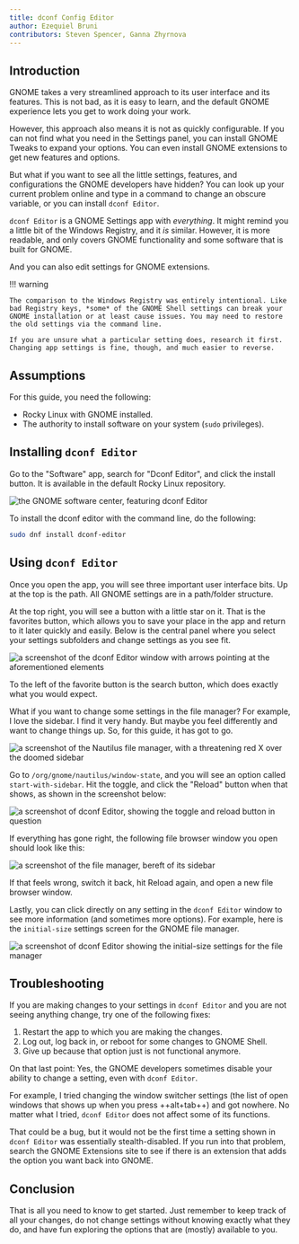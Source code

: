 ```yaml
---
title: dconf Config Editor
author: Ezequiel Bruni
contributors: Steven Spencer, Ganna Zhyrnova
---
```


## Introduction

GNOME takes a very streamlined approach to its user interface and its features. This is not bad, as it is easy to learn, and the default GNOME experience lets you get to work doing your work.

However, this approach also means it is not as quickly configurable. If you can not find what you need in the Settings panel, you can install GNOME Tweaks to expand your options. You can even install GNOME extensions to get new features and options.

But what if you want to see all the little settings, features, and configurations the GNOME developers have hidden? You can look up your current problem online and type in a command to change an obscure variable, or you can install `dconf Editor`.

`dconf Editor` is a GNOME Settings app with *everything*. It might remind you a little bit of the Windows Registry, and it *is* similar. However, it is more readable, and only covers GNOME functionality and some software that is built for GNOME.

And you can also edit settings for GNOME extensions.

!!! warning

    The comparison to the Windows Registry was entirely intentional. Like bad Registry keys, *some* of the GNOME Shell settings can break your GNOME installation or at least cause issues. You may need to restore the old settings via the command line.

    If you are unsure what a particular setting does, research it first. Changing app settings is fine, though, and much easier to reverse.

## Assumptions

For this guide, you need the following:

* Rocky Linux with GNOME installed.
* The authority to install software on your system (`sudo` privileges).


## Installing `dconf Editor`

Go to the "Software" app, search for "Dconf Editor", and click the install button. It is available in the default Rocky Linux repository.

![the GNOME software center, featuring dconf Editor](images/dconf-01.png)

To install the dconf editor with the command line, do the following:

```bash
sudo dnf install dconf-editor
```

## Using `dconf Editor`

Once you open the app, you will see three important user interface bits. Up at the top is the path. All GNOME settings are in a path/folder structure.

At the top right, you will see a button with a little star on it. That is the favorites button, which allows you to save your place in the app and return to it later quickly and easily. Below is the central panel where you select your settings subfolders and change settings as you see fit.

![a screenshot of the dconf Editor window with arrows pointing at the aforementioned elements](images/dconf-02.png)

To the left of the favorite button is the search button, which does exactly what you would expect.

What if you want to change some settings in the file manager? For example, I love the sidebar. I find it very handy. But maybe you feel differently and want to change things up. So, for this guide, it has got to go.

![a screenshot of the Nautilus file manager, with a threatening red X over the doomed sidebar](images/dconf-03.png)


Go to `/org/gnome/nautilus/window-state`, and you will see an option called `start-with-sidebar`. Hit the toggle, and click the "Reload" button when that shows, as shown in the screenshot below:

![a screenshot of dconf Editor, showing the toggle and reload button in question](images/dconf-04.png)

If everything has gone right, the following file browser window you open should look like this:

![a screenshot of the file manager, bereft of its sidebar](images/dconf-05.png)

If that feels wrong, switch it back, hit Reload again, and open a new file browser window.

Lastly, you can click directly on any setting in the `dconf Editor` window to see more information (and sometimes more options). For example, here is the `initial-size` settings screen for the GNOME file manager.

![a screenshot of dconf Editor showing the initial-size settings for the file manager](images/dconf-06.png)

## Troubleshooting

If you are making changes to your settings in `dconf Editor` and you are not seeing anything change, try one of the following fixes:

1. Restart the app to which you are making the changes.
2. Log out, log back in, or reboot for some changes to GNOME Shell.
3. Give up because that option just is not functional anymore.

On that last point: Yes, the GNOME developers sometimes disable your ability to change a setting, even with `dconf Editor`.

For example, I tried changing the window switcher settings (the list of open windows that shows up when you press ++alt+tab++) and got nowhere. No matter what I tried, `dconf Editor` does not affect some of its functions.

That could be a bug, but it would not be the first time a setting shown in `dconf Editor` was essentially stealth-disabled. If you run into that problem, search the GNOME Extensions site to see if there is an extension that adds the option you want back into GNOME.

## Conclusion

That is all you need to know to get started. Just remember to keep track of all your changes, do not change settings without knowing exactly what they do, and have fun exploring the options that are (mostly) available to you.
